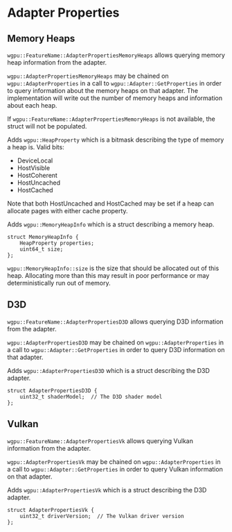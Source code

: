 # Adapter Properties

## Memory Heaps

`wgpu::FeatureName::AdapterPropertiesMemoryHeaps` allows querying memory heap information from the adapter.

`wgpu::AdapterPropertiesMemoryHeaps` may be chained on `wgpu::AdapterProperties` in a call to `wgpu::Adapter::GetProperties` in order to query information about the memory heaps on that adapter.
The implementation will write out the number of memory heaps and information about each heap.

If `wgpu::FeatureName::AdapterPropertiesMemoryHeaps` is not available, the struct will not be populated.

Adds `wgpu::HeapProperty` which is a bitmask describing the type of memory a heap is. Valid bits:
- DeviceLocal
- HostVisible
- HostCoherent
- HostUncached
- HostCached

Note that both HostUncached and HostCached may be set if a heap can allocate pages with either cache property.

Adds `wgpu::MemoryHeapInfo` which is a struct describing a memory heap.
```
struct MemoryHeapInfo {
    HeapProperty properties;
    uint64_t size;
};
```

`wgpu::MemoryHeapInfo::size` is the size that should be allocated out of this heap. Allocating more than this may result in poor performance or may deterministically run out of memory.


## D3D

`wgpu::FeatureName::AdapterPropertiesD3D` allows querying D3D information from the adapter.

`wgpu::AdapterPropertiesD3D` may be chained on `wgpu::AdapterProperties` in a call to `wgpu::Adapter::GetProperties` in order to query D3D information on that adapter.

Adds `wgpu::AdapterPropertiesD3D` which is a struct describing the D3D adapter.
```
struct AdapterPropertiesD3D {
    uint32_t shaderModel;  // The D3D shader model
};
```

## Vulkan

`wgpu::FeatureName::AdapterPropertiesVk` allows querying Vulkan information from the adapter.

`wgpu::AdapterPropertiesVk` may be chained on `wgpu::AdapterProperties` in a call to `wgpu::Adapter::GetProperties` in order to query Vulkan information on that adapter.

Adds `wgpu::AdapterPropertiesVk` which is a struct describing the D3D adapter.
```
struct AdapterPropertiesVk {
    uint32_t driverVersion;  // The Vulkan driver version
};
```
